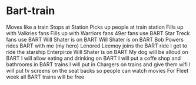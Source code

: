 # Bart-train
Moves like a train 
Stops at Station
Picks up people at train station
Fills up with Valkries fans
Fills up with Warriors fans
 49er fans use BART
 Star Treck fans use BART
 Will Shater is on BART
Will Shater is on BART
 Bob Powers rides BART with me (my hero)
 Lenored Leemoy joins the BART ride
 I get to ride the starship Enterpirze 
Will Shater is on BART
My dog will be alloud on BART
I will allow eating and drinking on BART
I will put a coffe shop and bathrooms in BART trains
I will put in Chargers on trains and give them wifi 
I will put tv screens on the seat backs so people can watch movies
For Fleet week all BART trains will be free
